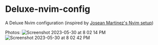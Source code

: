 # Deluxe-nvim-config
A Deluxe Nvim configuration (inspired by [Josean Martinez's Nvim setup](https://www.youtube.com/watch?v=vdn_pKJUda8&ab_channel=JoseanMartinez))

Photos:
![Screenshot 2023-05-30 at 8 02 14 PM](https://github.com/DeluxeViper/Deluxe-nvim-config/assets/60635737/e9714518-d7a0-48fa-8aff-f7a1182f6058)
![Screenshot 2023-05-30 at 8 02 42 PM](https://github.com/DeluxeViper/Deluxe-nvim-config/assets/60635737/f576bb24-e2d1-4a60-8cde-54ae32cd89a9)
